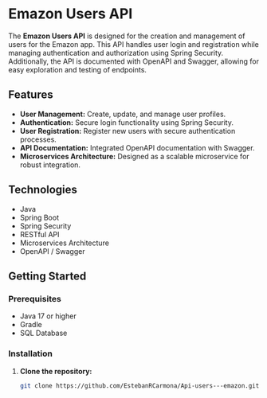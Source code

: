 # Emazon Users API

The **Emazon Users API** is designed for the creation and management of users for the Emazon app. This API handles user login and registration while managing authentication and authorization using Spring Security. Additionally, the API is documented with OpenAPI and Swagger, allowing for easy exploration and testing of endpoints.

## Features

- **User Management:** Create, update, and manage user profiles.
- **Authentication:** Secure login functionality using Spring Security.
- **User Registration:** Register new users with secure authentication processes.
- **API Documentation:** Integrated OpenAPI documentation with Swagger.
- **Microservices Architecture:** Designed as a scalable microservice for robust integration.

## Technologies

- Java
- Spring Boot
- Spring Security
- RESTful API
- Microservices Architecture
- OpenAPI / Swagger

## Getting Started

### Prerequisites

- Java 17 or higher
- Gradle
- SQL Database

### Installation

1. **Clone the repository:**

   ```bash
   git clone https://github.com/EstebanRCarmona/Api-users---emazon.git
